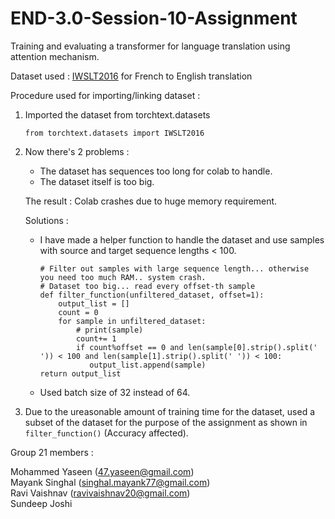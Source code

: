 # END-3.0-Session-10-Assignment
Training and evaluating a transformer for language translation using attention mechanism.

Dataset used : [IWSLT2016](https://pytorch.org/text/stable/datasets.html#iwslt2016) for French to English translation

Procedure used for importing/linking dataset :

1. Imported the dataset from torchtext.datasets<br />
   ```
   from torchtext.datasets import IWSLT2016
   ```

2. Now there's 2 problems :
   - The dataset has sequences too long for colab to handle.
   - The dataset itself is too big.
   
   The result : Colab crashes due to huge memory requirement.
   
   Solutions :
   - I have made a helper function to handle the dataset and use samples with source and target sequence lengths < 100.
     ```
     # Filter out samples with large sequence length... otherwise you need too much RAM.. system crash.
     # Dataset too big... read every offset-th sample
     def filter_function(unfiltered_dataset, offset=1):
         output_list = []
         count = 0
         for sample in unfiltered_dataset:
             # print(sample)
             count+= 1
             if count%offset == 0 and len(sample[0].strip().split(' ')) < 100 and len(sample[1].strip().split(' ')) < 100:
                output_list.append(sample)
     return output_list
     ```
  
   - Used batch size of 32 instead of 64.

3. Due to the ureasonable amount of training time for the dataset, used a subset of the dataset for the purpose of the assignment as shown in `filter_function()` (Accuracy affected).

Group 21 members : <br />

Mohammed Yaseen (47.yaseen@gmail.com)<br />
Mayank Singhal (singhal.mayank77@gmail.com)<br />
Ravi Vaishnav (ravivaishnav20@gmail.com)<br />
Sundeep Joshi<br />
